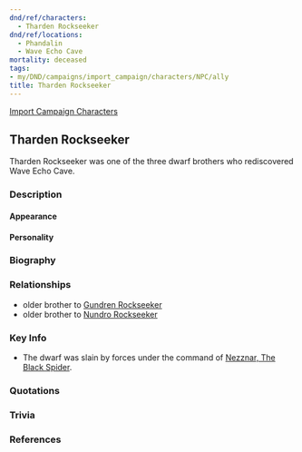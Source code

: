 ```yaml
---
dnd/ref/characters:
  - Tharden Rockseeker
dnd/ref/locations:
  - Phandalin
  - Wave Echo Cave
mortality: deceased
tags:
- my/DND/campaigns/import_campaign/characters/NPC/ally
title: Tharden Rockseeker
---
```


[Import Campaign Characters](/dnd/characters/)

## Tharden Rockseeker

Tharden Rockseeker was one of the three dwarf brothers who rediscovered Wave Echo Cave.

### Description

#### Appearance

#### Personality

### Biography

### Relationships

- older brother to [Gundren Rockseeker](/dnd/npcs/gundren-rockseeker)
- older brother to [Nundro Rockseeker](/dnd/npcs/nundro-rockseeker)

### Key Info

- The dwarf was slain by forces under the command of [Nezznar, The Black Spider](/dnd/npcs/nezznar-the-black-spider).

### Quotations

### Trivia

### References
